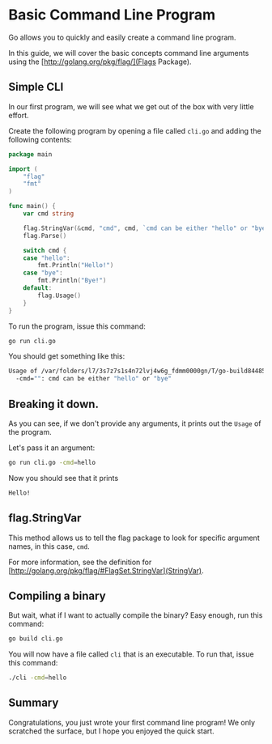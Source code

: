 # Basic Command Line Program

Go allows you to quickly and easily create a command line program.

In this guide, we will cover the basic concepts command line arguments using the
[http://golang.org/pkg/flag/](Flags Package).

## Simple CLI

In our first program, we will see what we get out of the box with very little effort.

Create the following program by opening a file called `cli.go` and adding the following contents:

```go
package main

import (
	"flag"
	"fmt"
)

func main() {
	var cmd string

	flag.StringVar(&cmd, "cmd", cmd, `cmd can be either "hello" or "bye"`)
	flag.Parse()

	switch cmd {
	case "hello":
		fmt.Println("Hello!")
	case "bye":
		fmt.Println("Bye!")
	default:
		flag.Usage()
	}
}
```

To run the program, issue this command:

```sh
go run cli.go
```

You should get something like this:

```sh
Usage of /var/folders/l7/3s7z7s1s4n72lvj4w6g_fdmm0000gn/T/go-build844850686/command-line-arguments/_obj/exe/basic:
  -cmd="": cmd can be either "hello" or "bye"
```

## Breaking it down.

As you can see, if we don't provide any arguments, it prints out the `Usage` of the program.

Let's pass it an argument:

```sh
go run cli.go -cmd=hello
```

Now you should see that it prints 

```sh
Hello!
```


## flag.StringVar

This method allows us to tell the flag package to look for specific argument names, in this case, `cmd`.

For more information, see the definition for [http://golang.org/pkg/flag/#FlagSet.StringVar](StringVar).


## Compiling a binary

But wait, what if I want to actually compile the binary?  Easy enough, run this command:

```sh
go build cli.go
```

You will now have a file called `cli` that is an executable.  To run that, issue this command:

```sh
./cli -cmd=hello
```

## Summary

Congratulations, you just wrote your first command line program!  We only scratched the surface,
but I hope you enjoyed the quick start.





